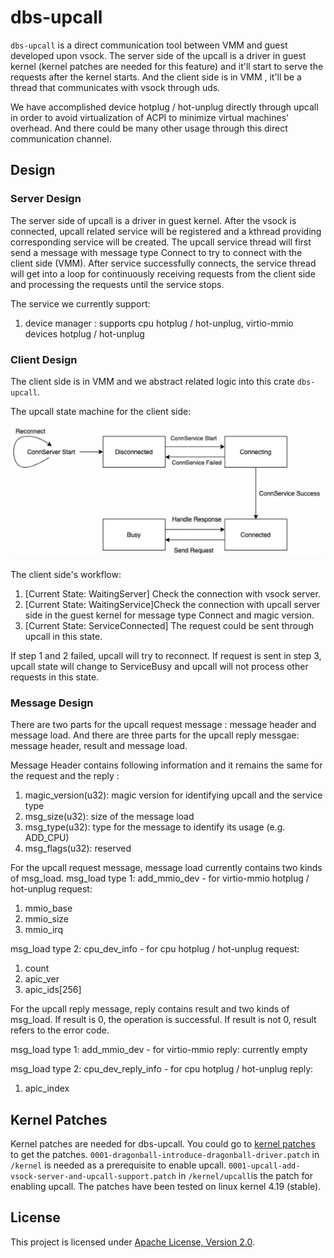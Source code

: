 # dbs-upcall

`dbs-upcall` is a direct communication tool between VMM and guest developed upon vsock. The server side of the upcall is a driver in guest kernel (kernel patches are needed for this feature) and it'll start to serve the requests after the kernel starts. And the client side is in VMM , it'll be a thread that communicates with vsock through uds.

We have accomplished device hotplug / hot-unplug directly through upcall in order to avoid virtualization of ACPI to minimize virtual machines' overhead. And there could be many other usage through this direct communication channel. 

## Design

### Server Design

The server side of upcall is a driver in guest kernel.
After the vsock is connected, upcall related service will be registered and a kthread providing corresponding service will be created.
The upcall service thread will first send a message with message type Connect to try to connect with the client side (VMM). After service successfully connects, the service thread will get into a loop for continuously receiving requests from the client side and processing the requests until the service stops.

The service we currently support:
1. device manager : supports cpu hotplug / hot-unplug, virtio-mmio devices hotplug / hot-unplug

### Client Design
The client side is in VMM and we abstract related logic into this crate `dbs-upcall`.

The upcall state machine for the client side:
![Upcall State Machine](./images/upcall_state_machine.png)

The client side's workflow:
1. [Current State: WaitingServer] Check the connection with vsock server.
2. [Current State: WaitingService]Check the connection with upcall server side in the guest kernel for message type Connect and magic version.
3. [Current State: ServiceConnected] The request could be sent through upcall in this state.

If step 1 and 2 failed, upcall will try to reconnect.
If request is sent in step 3, upcall state will change to ServiceBusy and upcall will not process other requests in this state.

### Message Design
There are two parts for the upcall request message : message header and message load.
And there are three parts for the upcall reply messgae: message header, result and message load.

Message Header contains following information and it remains the same for the request and the reply : 
1. magic_version(u32): magic version for identifying upcall and the service type
2. msg_size(u32): size of the message load
3. msg_type(u32): type for the message to identify its usage  (e.g. ADD_CPU)
4. msg_flags(u32): reserved

For the upcall request message, message load currently contains two kinds of msg_load.
msg_load type 1: add_mmio_dev - for virtio-mmio hotplug / hot-unplug request:
1. mmio_base
2. mmio_size
3. mmio_irq

msg_load type 2: cpu_dev_info - for cpu hotplug / hot-unplug request:
1. count
2. apic_ver
3. apic_ids[256]
   
For the upcall reply message, reply contains result and two kinds of msg_load.
If result is 0, the operation is successful.
If result is not 0, result refers to the error code.

msg_load type 1: add_mmio_dev - for virtio-mmio reply:
currently empty

msg_load type 2: cpu_dev_reply_info - for cpu hotplug / hot-unplug reply:
1. apic_index

## Kernel Patches

Kernel patches are needed for dbs-upcall. You could go to [kernel patches](/kernel) to get the patches.
`0001-dragonball-introduce-dragonball-driver.patch` in `/kernel` is needed as a prerequisite to enable upcall.
`0001-upcall-add-vsock-server-and-upcall-support.patch` in `/kernel/upcall`is the patch for enabling upcall.
The patches have been tested on linux kernel 4.19 (stable).

## License

This project is licensed under [Apache License, Version 2.0](http://www.apache.org/licenses/LICENSE-2.0).